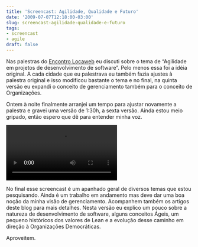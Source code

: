 ```yaml
---
title: 'Screencast: Agilidade, Qualidade e Futuro'
date: '2009-07-07T12:18:00-03:00'
slug: screencast-agilidade-qualidade-e-futuro
tags:
- screencast
- agile
draft: false
---
```




Nas palestras do [Encontro Locaweb](http://www.locaweb.com.br/encontro) eu discuti sobre o tema de “Agilidade em projetos de desenvolvimento de software”. Pelo menos essa foi a idéia original. A cada cidade que eu palestrava eu também fazia ajustes à palestra original e isso modificou bastante o tema e no final, na quinta versão eu expandi o conceito de gerenciamento também para o conceito de Organizações.

Ontem à noite finalmente arranjei um tempo para ajustar novamente a palestra e gravei uma versão de 1:30h, a sexta versão. Ainda estou meio gripado, então espero que dê para entender minha voz.

<video controls>
<source src="https://s3.us-east-2.amazonaws.com/blip.tv/Akitaonrails-AgilidadeQualidadeEFuturoV2702.mp4">
Your browser does not support the video tag. [Direct Link](https://s3.us-east-2.amazonaws.com/blip.tv/Akitaonrails-AgilidadeQualidadeEFuturoV2702.mp4)
</source></video>

No final esse screencast é um apanhado geral de diversos temas que estou pesquisando. Ainda é um trabalho em andamento mas deve dar uma boa noção da minha visão de gerenciamento. Acompanhem também os artigos deste blog para mais detalhes. Nesta versão eu explico um pouco sobre a natureza de desenvolvimento de software, alguns conceitos Ágeis, um pequeno históricos dos valores de Lean e a evolução desse caminho em direção à Organizações Democráticas.

Aproveitem.

